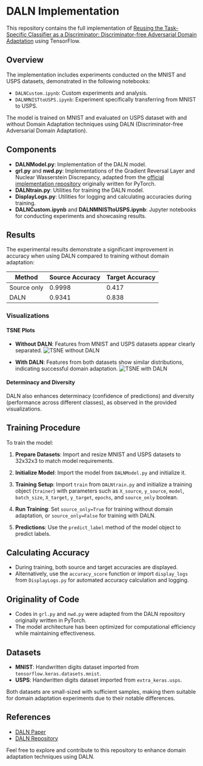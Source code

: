# DALN Implementation

This repository contains the full implementation of [Reusing the Task-Specific Classifier as a Discriminator: Discriminator-free Adversarial Domain Adaptation](https://openaccess.thecvf.com/content/CVPR2022/html/Chen_Reusing_the_Task-Specific_Classifier_as_a_Discriminator_Discriminator-Free_Adversarial_Domain_CVPR_2022_paper.html) using TensorFlow.

## Overview

The implementation includes experiments conducted on the MNIST and USPS datasets, demonstrated in the following notebooks:
- `DALNCustom.ipynb`: Custom experiments and analysis.
- `DALNMNISTtoUSPS.ipynb`: Experiment specifically transferring from MNIST to USPS.

The model is trained on MNIST and evaluated on USPS dataset with and without Domain Adaptation techniques using DALN (Discriminator-free Adversarial Domain Adaptation).

## Components

- **DALNModel.py**: Implementation of the DALN model.
- **grl.py** and **nwd.py**: Implementations of the Gradient Reversal Layer and Nuclear Wasserstein Discrepancy, adapted from the [official implementation repository](https://github.com/xiaoachen98/DALN) originally written for PyTorch.
- **DALNtrain.py**: Utilities for training the DALN model.
- **DisplayLogs.py**: Utilities for logging and calculating accuracies during training.
- **DALNCustom.ipynb** and **DALNMNISTtoUSPS.ipynb**: Jupyter notebooks for conducting experiments and showcasing results.

## Results

The experimental results demonstrate a significant improvement in accuracy when using DALN compared to training without domain adaptation:

| Method       | Source Accuracy | Target Accuracy |
|--------------|-----------------|-----------------|
| Source only  | 0.9998          | 0.417           |
| DALN         | 0.9341          | 0.838           |

### Visualizations

#### TSNE Plots

- **Without DALN**: Features from MNIST and USPS datasets appear clearly separated.
  ![TSNE without DALN](https://github.com/thenoobcoderr/DALNimplementation/assets/139956609/acdaf4fc-2fd7-4479-b3f8-f1a4aad53783)

- **With DALN**: Features from both datasets show similar distributions, indicating successful domain adaptation.
  ![TSNE with DALN](https://github.com/thenoobcoderr/DALNimplementation/assets/139956609/d31ee3e1-92c7-48ba-8a47-b1e76751ca3a)

#### Determinacy and Diversity

DALN also enhances determinacy (confidence of predictions) and diversity (performance across different classes), as observed in the provided visualizations.

## Training Procedure

To train the model:

1. **Prepare Datasets**: Import and resize MNIST and USPS datasets to 32x32x3 to match model requirements.

2. **Initialize Model**: Import the model from `DALNModel.py` and initialize it.

3. **Training Setup**: Import `train` from `DALNtrain.py` and initialize a training object (`trainer`) with parameters such as `X_source`, `y_source`, `model`, `batch_size`, `X_target`, `y_target`, `epochs`, and `source_only` boolean.

4. **Run Training**: Set `source_only=True` for training without domain adaptation, or `source_only=False` for training with DALN.

5. **Predictions**: Use the `predict_label` method of the model object to predict labels.

## Calculating Accuracy

- During training, both source and target accuracies are displayed.
- Alternatively, use the `accuracy_score` function or import `display_logs` from `DisplayLogs.py` for automated accuracy calculation and logging.

## Originality of Code

- Codes in `grl.py` and `nwd.py` were adapted from the DALN repository originally written in PyTorch.
- The model architecture has been optimized for computational efficiency while maintaining effectiveness.

## Datasets

- **MNIST**: Handwritten digits dataset imported from `tensorflow.keras.datasets.mnist`.
- **USPS**: Handwritten digits dataset imported from `extra_keras.usps`.

Both datasets are small-sized with sufficient samples, making them suitable for domain adaptation experiments due to their notable differences.

## References

- [DALN Paper](https://openaccess.thecvf.com/content/CVPR2022/papers/Chen_Reusing_the_Task-Specific_Classifier_as_a_Discriminator_Discriminator-Free_Adversarial_Domain_CVPR_2022_paper.pdf)
- [DALN Repository](https://github.com/xiaoachen98/DALN)

Feel free to explore and contribute to this repository to enhance domain adaptation techniques using DALN.
